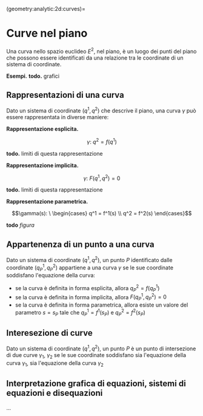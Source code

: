 (geometry:analytic:2d:curves)=
# Curve nel piano

Una curva nello spazio euclideo $E^2$, nel piano, è un luogo dei punti del piano che possono essere identificati da una relazione tra le coordinate di un sistema di coordinate.

**Esempi.** **todo.** grafici

<!--
**Definizioni e classificazioni.**
- curva semplice
- curva limitata o illimitata
-->

## Rappresentazioni di una curva
Dato un sistema di coordinate $(q^1, q^2)$ che descrive il piano, una curva $\gamma$ può essere rappresentata in diverse maniere:

**Rappresentazione esplicita.** 

$$\gamma: \ q^2 = f(q^1)$$

**todo.** limiti di questa rappresentazione

**Rappresentazione implicita.** 

$$\gamma: \ F(q^1, q^2) = 0$$

**todo.** limiti di questa rappresentazione

**Rappresentazione parametrica.** 

$$\gamma(s): \ \begin{cases} q^1 = f^1(s) \\ q^2 = f^2(s) \end{cases}$$

**todo** *figura*

## Appartenenza di un punto a una curva

Dato un sistema di coordinate $(q^1, q^2)$, un punto $P$ identificato dalle coordinate $(q^1_P, q^2_P)$ appartiene a una curva $\gamma$ se le sue coordinate soddisfano l'equazione della curva:

- se la curva è definita in forma esplicita, allora $q^2_P = f(q^1_P)$
- se la curva è definita in forma implicita, allora $F(q^1_P, q^2_P)=0$
- se la curva è definita in forma parametrica, allora esiste un valore del parametro $s=s_P$ tale che $q^1_P = f^1(s_P)$ e $q^2_P = f^2(s_P)$

## Interesezione di curve

Dato un sistema di coordinate $(q^1, q^2)$, un punto $P$ è un punto di intersezione di due curve $\gamma_1$, $\gamma_2$ se le sue coordinate soddisfano sia l'equazione della curva $\gamma_1$, sia l'equazione della curva $\gamma_2$

## Interpretazione grafica di equazioni, sistemi di equazioni e disequazioni
...


